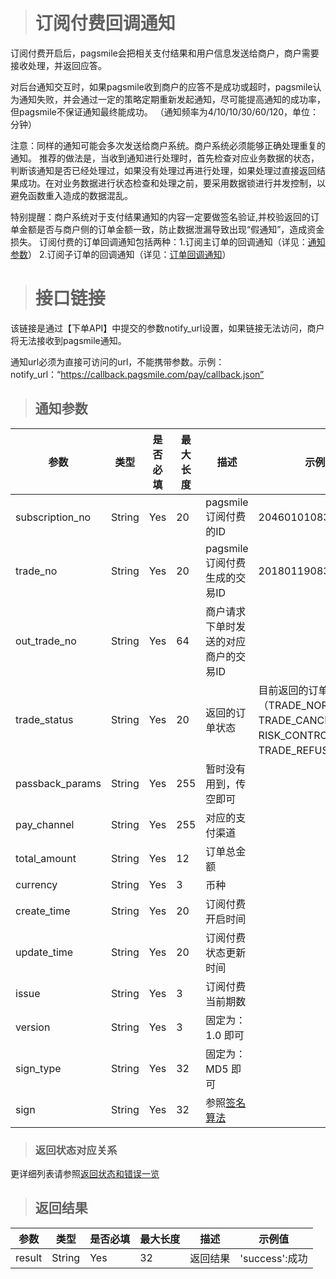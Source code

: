 ># 订阅付费回调通知

订阅付费开启后，pagsmile会把相关支付结果和用户信息发送给商户，商户需要接收处理，并返回应答。

对后台通知交互时，如果pagsmile收到商户的应答不是成功或超时，pagsmile认为通知失败，并会通过一定的策略定期重新发起通知，尽可能提高通知的成功率，但pagsmile不保证通知最终能成功。 （通知频率为4/10/10/30/60/120，单位：分钟）

注意：同样的通知可能会多次发送给商户系统。商户系统必须能够正确处理重复的通知。
推荐的做法是，当收到通知进行处理时，首先检查对应业务数据的状态，判断该通知是否已经处理过，如果没有处理过再进行处理，如果处理过直接返回结果成功。在对业务数据进行状态检查和处理之前，要采用数据锁进行并发控制，以避免函数重入造成的数据混乱。

特别提醒：商户系统对于支付结果通知的内容一定要做签名验证,并校验返回的订单金额是否与商户侧的订单金额一致，防止数据泄漏导致出现“假通知”，造成资金损失。
订阅付费的订单回调通知包括两种：1.订阅主订单的回调通知（详见：[通知参数](#dasd)） 2.订阅子订单的回调通知（详见：[订单回调通知](CallBack)）


># 接口链接

该链接是通过【下单API】中提交的参数notify_url设置，如果链接无法访问，商户将无法接收到pagsmile通知。

通知url必须为直接可访问的url，不能携带参数。示例：notify_url：“https://callback.pagsmile.com/pay/callback.json”

>## 通知参数<span id="dasd"></span>


参数 | 类型 | 是否必填 | 最大长度 | 描述 | 示例值
---  | ---  | ---      | ---      | ---  | ---
subscription_no | String | Yes | 20 | pagsmile订阅付费的ID | 2046010108310242020
trade_no | String | Yes | 20 | pagsmile订阅付费生成的交易ID | 2018011908344902008
out_trade_no | String | Yes | 64 | 商户请求下单时发送的对应商户的交易ID | 
trade_status | String | Yes | 20 | 返回的订单状态 | 目前返回的订单状态包含（TRADE_NORMAL、TRADE_CANCEL、RISK_CONTROL、TRADE_REFUSE）
passback_params | String | Yes | 255 | 暂时没有用到，传空即可 | 
pay_channel | String | Yes | 255 | 对应的支付渠道 | 
total_amount | String | Yes | 12 | 订单总金额 | 
currency | String | Yes | 3 | 币种 | 
create_time | String | Yes | 20 | 订阅付费开启时间
update_time | String | Yes | 20 | 订阅付费状态更新时间
issue | String | Yes | 3 | 订阅付费当前期数
version | String | Yes | 3 | 固定为：1.0 即可 | 
sign_type | String | Yes | 32 | 固定为：MD5 即可 |  
sign | String | Yes | 32 | 参照[签名算法](DriectSign)

>### 返回状态对应关系  

更详细列表请参照[返回状态和错误一览](ReturnResult)

>## 返回结果

参数 | 类型 | 是否必填 | 最大长度 | 描述 | 示例值
---  | ---  | ---      | ---      | ---  | ---
result | String | Yes | 32 | 返回结果 | 'success':成功
